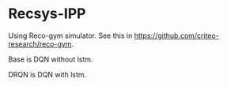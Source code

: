 # Recsys-IPP
Using Reco-gym simulator. See this in https://github.com/criteo-research/reco-gym.

Base is DQN without lstm.

DRQN is DQN with lstm.
